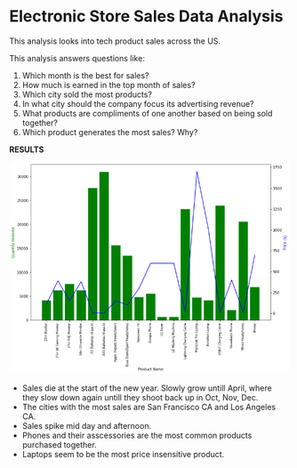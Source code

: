 # Electronic Store Sales Data Analysis 

This analysis looks into tech product sales across the US. 

This analysis answers questions like:
  1) Which month is the best for sales?
  2) How much is earned in the top month of sales?
  3) Which city sold the most products?
  4) In what city should the company focus its advertising revenue?
  5) What products are compliments of one another based on being sold together?
  6) Which product generates the most sales? Why?

**RESULTS**

![](images/product-qualtity-sales-barchart.png)

- Sales die at the start of the new year. Slowly grow untill April, where they slow down again untill they shoot back up in Oct, Nov, Dec.
- The cities with the most sales are San Francisco CA and Los Angeles CA. 
- Sales spike mid day and afternoon.
- Phones and their asscessories are the most common products purchased together. 
- Laptops seem to be the most price insensitive product.
